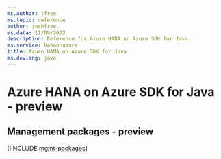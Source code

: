 ```yaml
---
ms.author: jfree
ms.topic: reference
author: joshfree
ms.data: 11/09/2022
description: Reference for Azure HANA on Azure SDK for Java
ms.service: hanaonazure
title: Azure HANA on Azure SDK for Java
ms.devlang: java
---
```

# Azure HANA on Azure SDK for Java - preview

## Management packages - preview
[!INCLUDE [mgmt-packages](hana-on-azure-mgmt-index.md)]